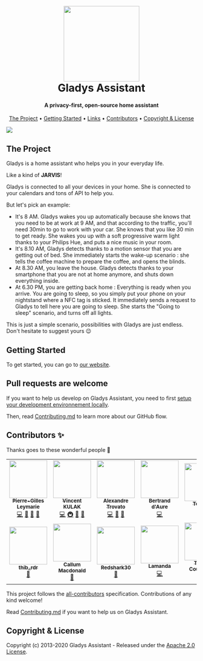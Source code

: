 <h1 align="center">
  <br>
	<img src="https://gladysassistant.com/en/img/external/github-gladys-logo.png" width="200">
  <br>
  Gladys Assistant
</h1>

<h4 align="center">A privacy-first, open-source home assistant</h4>

<p align="center">
</p>

<p align="center">
  <a href="#the-project">The Project</a> •
  <a href="#getting-started">Getting Started</a> •
   <a href="#links">Links</a> •
  <a href="#contributors-">Contributors</a> •
  <a href="#copyright--license">Copyright & License</a> 
</p>

<img src="https://gladysassistant.com/en/img/external/github-gladys-4-mockups-devices.jpg" />

## The Project

Gladys is a home assistant who helps you in your everyday life.

Like a kind of **JARVIS**!

Gladys is connected to all your devices in your home. She is connected to your calendars and tons of API to help you.

But let's pick an example:

- It's 8 AM. Gladys wakes you up automatically because she knows that you need to be at work at 9 AM, and that according to the traffic, you'll need 30min to go to work with your car. She knows that you like 30 min to get ready. She wakes you up with a soft progressive warm light thanks to your Philips Hue, and puts a nice music in your room.
- It's 8.10 AM, Gladys detects thanks to a motion sensor that you are getting out of bed. She immediately starts the wake-up scenario : she tells the coffee machine to prepare the coffee, and opens the blinds.
- At 8.30 AM, you leave the house. Gladys detects thanks to your smartphone that you are not at home anymore, and shuts down everything inside.
- At 6.30 PM, you are getting back home : Everything is ready when you arrive. You are going to sleep, so you simply put your phone on your nightstand where a NFC tag is sticked. It immediately sends a request to Gladys to tell here you are going to sleep. She starts the "Going to sleep" scenario, and turns off all lights.

This is just a simple scenario, possibilities with Gladys are just endless. Don't hesitate to suggest yours 😉

## Getting Started

To get started, you can go to [our website](https://gladysassistant.com).

## Pull requests are welcome

If you want to help us develop on Gladys Assistant, you need to first [setup your development environnement locally](https://gladysassistant.com/en/docs/api/setup-development-environnement).

Then, read [Contributing.md](https://github.com/gladysassistant/Gladys/blob/master/.github/CONTRIBUTING.md) to learn more about our GitHub flow.

## Contributors ✨

Thanks goes to these wonderful people 👏

<!-- ALL-CONTRIBUTORS-LIST:START - Do not remove or modify this section -->
<!-- prettier-ignore-start -->
<!-- markdownlint-disable -->
<table>
  <tr>
    <td align="center"><a href="https://pierregillesleymarie.com"><img src="https://avatars0.githubusercontent.com/u/7365207?v=4" width="100px;" alt=""/><br /><sub><b>Pierre-Gilles Leymarie</b></sub></a><br /><a href="https://github.com/GladysAssistant/Gladys/commits?author=Pierre-Gilles" title="Code">💻</a> <a href="#business-Pierre-Gilles" title="Business development">💼</a> <a href="https://github.com/GladysAssistant/Gladys/commits?author=Pierre-Gilles" title="Documentation">📖</a> <a href="#ideas-Pierre-Gilles" title="Ideas, Planning, & Feedback">🤔</a></td>
    <td align="center"><a href="https://github.com/VonOx"><img src="https://avatars2.githubusercontent.com/u/1528694?v=4" width="100px;" alt=""/><br /><sub><b>Vincent KULAK</b></sub></a><br /><a href="https://github.com/GladysAssistant/Gladys/commits?author=VonOx" title="Code">💻</a> <a href="#infra-VonOx" title="Infrastructure (Hosting, Build-Tools, etc)">🚇</a> <a href="https://github.com/GladysAssistant/Gladys/commits?author=VonOx" title="Documentation">📖</a> <a href="#ideas-VonOx" title="Ideas, Planning, & Feedback">🤔</a></td>
    <td align="center"><a href="http://www.trovato.fr"><img src="https://avatars2.githubusercontent.com/u/1839717?v=4" width="100px;" alt=""/><br /><sub><b>Alexandre Trovato</b></sub></a><br /><a href="https://github.com/GladysAssistant/Gladys/commits?author=atrovato" title="Code">💻</a> <a href="https://github.com/GladysAssistant/Gladys/commits?author=atrovato" title="Documentation">📖</a> <a href="#ideas-atrovato" title="Ideas, Planning, & Feedback">🤔</a></td>
    <td align="center"><a href="https://github.com/bertrandda"><img src="https://avatars1.githubusercontent.com/u/18148265?v=4" width="100px;" alt=""/><br /><sub><b>Bertrand d'Aure</b></sub></a><br /><a href="https://github.com/GladysAssistant/Gladys/commits?author=bertrandda" title="Code">💻</a></td>
    <td align="center"><a href="https://github.com/Terdious"><img src="https://avatars0.githubusercontent.com/u/35010958?v=4" width="100px;" alt=""/><br /><sub><b>Terdious</b></sub></a><br /><a href="https://github.com/GladysAssistant/Gladys/commits?author=Terdious" title="Code">💻</a> <a href="#ideas-Terdious" title="Ideas, Planning, & Feedback">🤔</a></td>
    <td align="center"><a href="https://github.com/sescandell"><img src="https://avatars0.githubusercontent.com/u/1559970?v=4" width="100px;" alt=""/><br /><sub><b>Stéphane</b></sub></a><br /><a href="https://github.com/GladysAssistant/Gladys/commits?author=sescandell" title="Code">💻</a> <a href="#infra-sescandell" title="Infrastructure (Hosting, Build-Tools, etc)">🚇</a> <a href="#ideas-sescandell" title="Ideas, Planning, & Feedback">🤔</a></td>
    <td align="center"><a href="http://fischerdesign.co"><img src="https://avatars1.githubusercontent.com/u/8835133?v=4" width="100px;" alt=""/><br /><sub><b>Scott Fischer</b></sub></a><br /><a href="#translation-Scott-Fischer" title="Translation">🌍</a></td>
  </tr>
  <tr>
    <td align="center"><a href="https://github.com/thib-rdr"><img src="https://avatars2.githubusercontent.com/u/6746308?v=4" width="100px;" alt=""/><br /><sub><b>thib_rdr</b></sub></a><br /><a href="https://github.com/GladysAssistant/Gladys/commits?author=thib-rdr" title="Documentation">📖</a></td>
    <td align="center"><a href="http://www.callum-macdonald.com/"><img src="https://avatars0.githubusercontent.com/u/690997?v=4" width="100px;" alt=""/><br /><sub><b>Callum Macdonald</b></sub></a><br /><a href="https://github.com/GladysAssistant/Gladys/commits?author=chmac" title="Documentation">📖</a></td>
    <td align="center"><a href="https://github.com/Redshark30"><img src="https://avatars1.githubusercontent.com/u/38568609?v=4" width="100px;" alt=""/><br /><sub><b>Redshark30</b></sub></a><br /><a href="https://github.com/GladysAssistant/Gladys/commits?author=Redshark30" title="Documentation">📖</a></td>
    <td align="center"><a href="https://github.com/guillaumeLamanda"><img src="https://avatars0.githubusercontent.com/u/10440081?v=4" width="100px;" alt=""/><br /><sub><b>Lamanda </b></sub></a><br /><a href="https://github.com/GladysAssistant/Gladys/commits?author=guillaumeLamanda" title="Code">💻</a></td>
    <td align="center"><a href="https://github.com/link39"><img src="https://avatars0.githubusercontent.com/u/2229692?v=4" width="100px;" alt=""/><br /><sub><b>Thibaut Courvoisier</b></sub></a><br /><a href="https://github.com/GladysAssistant/Gladys/commits?author=link39" title="Code">💻</a></td>
    <td align="center"><a href="https://github.com/NickDub"><img src="https://avatars1.githubusercontent.com/u/32032645?v=4" width="100px;" alt=""/><br /><sub><b>NickDub</b></sub></a><br /><a href="https://github.com/GladysAssistant/Gladys/commits?author=NickDub" title="Code">💻</a></td>
  </tr>
</table>

<!-- markdownlint-enable -->
<!-- prettier-ignore-end -->
<!-- ALL-CONTRIBUTORS-LIST:END -->

This project follows the [all-contributors](https://github.com/all-contributors/all-contributors) specification. Contributions of any kind welcome!

Read [Contributing.md](https://github.com/gladysassistant/Gladys/blob/master/.github/CONTRIBUTING.md) if you want to help us on Gladys Assistant.

## Copyright & License

Copyright (c) 2013-2020 Gladys Assistant - Released under the [Apache 2.0 License](https://github.com/gladysassistant/Gladys/blob/master/LICENSE).
